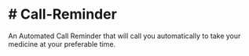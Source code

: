 <h1># Call-Reminder</h1>
An Automated Call Reminder that will call you automatically to take your medicine at your preferable time.





